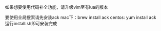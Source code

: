 如果想要使用代码补全功能，请升级vim至有lua的版本

要使用全局搜索请先安装ack
mac下：brew install ack
centos: yum install ack
运行install.sh即可安装完成
